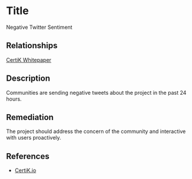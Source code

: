 # Title 
Negative Twitter Sentiment

## Relationships 
[CertiK Whitepaper](https://certik.foundation/whitepaper)

## Description 
Communities are sending negative tweets about the project in the past 24 hours.

## Remediation
The project should address the concern of the community and interactive with users proactively.

## References 
* [CertiK.io](https://certik.io)
